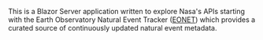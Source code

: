 ﻿This is a Blazor Server application written to explore Nasa's APIs starting with the Earth Observatory Natural Event Tracker ([EONET](https://eonet.sci.gsfc.nasa.gov/what-is-eonet)) which provides a curated source of continuously updated natural event metadata.



